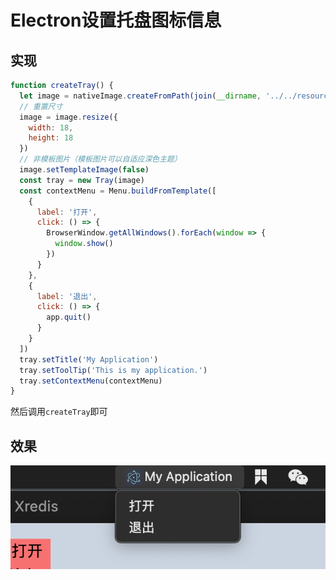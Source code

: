 # Electron设置托盘图标信息


## 实现

```js
function createTray() {
  let image = nativeImage.createFromPath(join(__dirname, '../../resources/icon.png'))
  // 重置尺寸
  image = image.resize({
    width: 18,
    height: 18
  })
  // 非模板图片（模板图片可以自适应深色主题）
  image.setTemplateImage(false)
  const tray = new Tray(image)
  const contextMenu = Menu.buildFromTemplate([
    {
      label: '打开',
      click: () => {
        BrowserWindow.getAllWindows().forEach(window => {
          window.show()
        })
      }
    },
    {
      label: '退出',
      click: () => {
        app.quit()
      }
    }
  ])
  tray.setTitle('My Application')
  tray.setToolTip('This is my application.')
  tray.setContextMenu(contextMenu)
}
```

然后调用`createTray`即可


## 效果

![Electron设置托盘图标信息1718010865601](assets/Electron设置托盘图标信息1718010865601.png)
